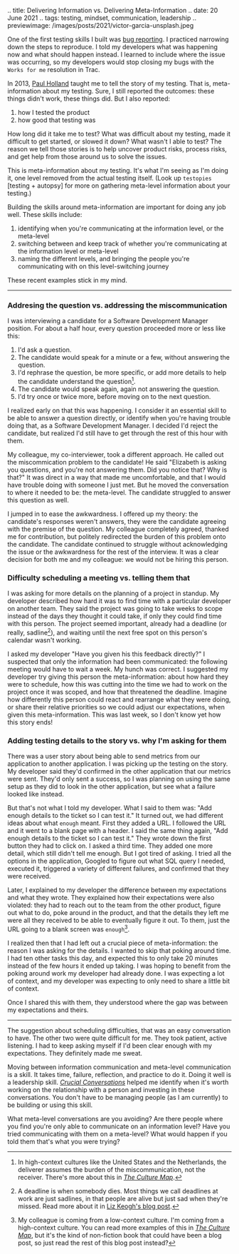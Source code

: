 .. title: Delivering Information vs. Delivering Meta-Information
.. date: 20 June 2021
.. tags: testing, mindset, communication, leadership
.. previewimage: /images/posts/2021/victor-garcia-unsplash.jpeg

One of the first testing skills I built was [bug reporting](https://elizabethzagroba.com/posts/2014/2014-02-24_writing-clear-and-effective-bug-reports/). I practiced narrowing down the steps to reproduce. I told my developers what was happening now and what should happen instead. I learned to include where the issue was occurring, so my developers would stop closing my bugs with the `Works for me` resolution in Trac. 

In 2013, [Paul Holland](https://twitter.com/PaulHolland_TWN) taught me to tell the story of my testing. That is, meta-information about my testing. Sure, I still reported the outcomes: these things didn't work, these things did. But I also reported:

1. how I tested the product
1. how good that testing was

How long did it take me to test? What was difficult about my testing, made it difficult to get started, or slowed it down? What wasn't I able to test? The reason we tell those stories is to help uncover product risks, process risks, and get help from those around us to solve the issues. 

This is meta-information about my testing. It's what I'm seeing as I'm doing it, one level removed from the actual testing itself. (Look up `testopies` [testing + autopsy] for more on gathering meta-level information about your testing.) 

Building the skills around meta-information are important for doing any job well. These skills include:

1. identifying when you're communicating at the information level, or the meta-level
1. switching between and keep track of whether you're communicating at the information level or meta-level
1. naming the different levels, and bringing the people you're communicating with on this level-switching journey

These recent examples stick in my mind.

---

### Addresing the question vs. addressing the miscommunication

I was interviewing a candidate for a Software Development Manager position. For about a half hour, every question proceeded more or less like this:

1. I'd ask a question.
1. The candidate would speak for a minute or a few, without answering the question.
1. I'd rephrase the question, be more specific, or add more details to help the candidate understand the question[^1].
1. The candidate would speak again, again not answering the question.
1. I'd try once or twice more, before moving on to the next question. 

I realized early on that this was happening. I consider it an essential skill to be able to answer a question directly, or identify when you're having trouble doing that, as a Software Development Manager. I decided I'd reject the candidate, but realized I'd still have to get through the rest of this hour with them.

My colleague, my co-interviewer, took a different approach. He called out the miscommication problem to the candidate! He said "Elizabeth is asking you questions, and you're not answering them. Did you notice that? Why is that?" It was direct in a way that made me uncomfortable, and that I would have trouble doing with someone I just met. But he moved the conversation to where it needed to be: the meta-level. The candidate struggled to answer this question as well.

I jumped in to ease the awkwardness. I offered up my theory: the candidate's responses weren't answers, they were the candidate agreeing with the premise of the question. My colleague completely agreed, thanked me for contribution, but politely redirected the burden of this problem onto the candidate. The candidate continued to struggle without acknowledging the issue or the awkwardness for the rest of the interview. It was a clear decision for both me and my colleague: we would not be hiring this person.

### Difficulty scheduling a meeting vs. telling them that

I was asking for more details on the planning of a project in standup. My developer described how hard it was to find time with a particular developer on another team. They said the project was going to take weeks to scope instead of the days they thought it could take, if only they could find time with this person. The project seemed important, already had a deadline (or really, sadline[^2]), and waiting until the next free spot on this person's calendar wasn't working. 

I asked my developer "Have you given his this feedback directly?" I suspected that only the information had been communicated: the following meeting would have to wait a week. My hunch was correct. I suggested my developer try giving this person the meta-information: about how hard they were to schedule, how this was cutting into the time we had to work on the project once it was scoped, and how that threatened the deadline. Imagine how differently this person could react and rearrange what they were doing, or share their relative priorities so we could adjust our expectations, when given this meta-information. This was last week, so I don't know yet how this story ends!


### Adding testing details to the story vs. why I'm asking for them

There was a user story about being able to send metrics from our application to another application. I was picking up the testing on the story. My developer said they'd confirmed in the other application that our metrics were sent. They'd only sent a success, so I was planning on using the same setup as they did to look in the other application, but see what a failure looked like instead. 

But that's not what I told my developer. What I said to them was: "Add enough details to the ticket so I can test it." It turned out, we had different ideas about what `enough` meant. First they added a URL. I followed the URL and it went to a blank page with a header. I said the same thing again, "Add enough details to the ticket so I can test it." They wrote down the first button they had to click on. I asked a third time. They added one more detail, which still didn't tell me enough. But I got tired of asking. I tried all the options in the application, Googled to figure out what SQL query I needed, executed it, triggered a variety of different failures, and confirmed that they were received. 

Later, I explained to my developer the difference between my expectations and what they wrote. They explained how their expectations were also violated: they had to reach out to the team from the other product, figure out what to do, poke around in the product, and that the details they left me were all they received to be able to eventually figure it out. To them, just the URL going to a blank screen was `enough`[^3]. 

I realized then that I had left out a crucial piece of meta-information: the reason I was asking for the details. I wanted to skip that poking around time. I had ten other tasks this day, and expected this to only take 20 minutes instead of the few hours it ended up taking. I was hoping to benefit from the poking around work my developer had already done. I was expecting a lot of context, and my developer was expecting to only need to share a little bit of context.

Once I shared this with them, they understood where the gap was between my expectations and theirs. 

--- 

The suggestion about scheduling difficulties, that was an easy conversation to have. The other two were quite difficult for me. They took patient, active listening. I had to keep asking myself if I'd been clear enough with my expectations. They definitely made me sweat. 

Moving between information communication and meta-level communication is a skill. It takes time, failure, reflection, and practice to do it. Doing it well is a leadership skill. [_Crucial Conversations_](https://app.thestorygraph.com/books/b15fe452-5b8e-49f5-9e0b-90da490b944c) helped me identify when it's worth working on the relationship with a person and investing in these conversations. You don't have to be managing people (as I am currently) to be building or using this skill. 

What meta-level conversations are you avoiding? Are there people where you find you're only able to communicate on an information level? Have you tried communicating with them on a meta-level? What would happen if you told them that's what you were trying?

[^1]: In high-context cultures like the United States and the Netherlands, the deliverer assumes the burden of the miscommunication, not the receiver. There's more about this in [_The Culture Map_](https://app.thestorygraph.com/books/f0d396c1-fcd9-4beb-9538-4d11e04e3e1c).
[^2]: A deadline is when somebody dies. Most things we call deadlines at work are just sadlines, in that people are alive but just sad when they're missed. Read more about it in [Liz Keogh's blog post](https://lizkeogh.com/2017/08/31/reflecting-reality/).
[^3]: My colleague is coming from a low-context culture. I'm coming from a high-context culture. You can read more examples of this in [_The Culture Map_](https://app.thestorygraph.com/books/f0d396c1-fcd9-4beb-9538-4d11e04e3e1c), but it's the kind of non-fiction book that could have been a blog post, so just read the rest of this blog post instead?
